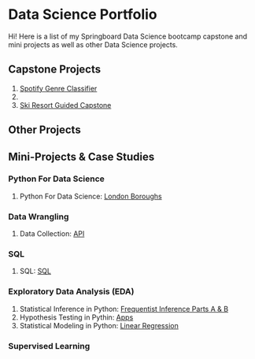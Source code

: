 # Data Science Portfolio

Hi! Here is a list of my Springboard Data Science bootcamp capstone and mini projects as well as other Data Science projects. 

## Capstone Projects
1. [Spotify Genre Classifier](https://github.com/HarshaMalireddy/Data-Science-Portfolio/tree/main/Spotify-Genre-Classifier-Capstone)
2.  
4. [Ski Resort Guided Capstone](https://github.com/HarshaMalireddy/Data-Science-Portfolio/tree/main/Ski-Resort-Guided-Capstone)
## Other Projects
## Mini-Projects & Case Studies
### Python For Data Science
1. Python For Data Science: [London Boroughs](https://github.com/HarshaMalireddy/Data-Science-Portfolio/tree/main/Mini-Projects%20%26%20Case%20Studies/Python%20For%20Data%20Science/London-Boroughs)
### Data Wrangling
1. Data Collection: [API](https://github.com/HarshaMalireddy/Data-Science-Portfolio/tree/main/Mini-Projects%20%26%20Case%20Studies/Data%20Wrangling/API)
### SQL
1. SQL: [SQL](https://github.com/HarshaMalireddy/Data-Science-Portfolio/tree/main/Mini-Projects%20%26%20Case%20Studies/SQL)
### Exploratory Data Analysis (EDA)
1. Statistical Inference in Python: [Frequentist Inference Parts A & B](https://github.com/HarshaMalireddy/Data-Science-Portfolio/tree/main/Mini-Projects%20%26%20Case%20Studies/Exploratory%20Data%20Analysis%20(EDA)/Frequentist-Inference)
2. Hypothesis Testing in Pythin: [Apps](https://github.com/HarshaMalireddy/Data-Science-Portfolio/tree/main/Mini-Projects%20%26%20Case%20Studies/Exploratory%20Data%20Analysis%20(EDA)/Apps)
3. Statistical Modeling in Python: [Linear Regression](https://github.com/HarshaMalireddy/Data-Science-Portfolio/tree/main/Mini-Projects%20%26%20Case%20Studies/Exploratory%20Data%20Analysis%20(EDA)/Linear%20Regression)
### Supervised Learning



